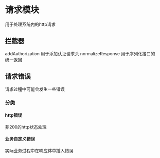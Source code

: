 # 请求模块
用于处理系统内的http请求

## 拦截器
addAuthorization 用于添加认证请求头
normalizeResponse 用于序列化接口的统一返回



## 请求错误
请求过程中可能会发生一些错误
### 分类
#### http错误
非200的http状态处理
#### 业务自定义错误
实际业务过程中在响应体中插入错误


